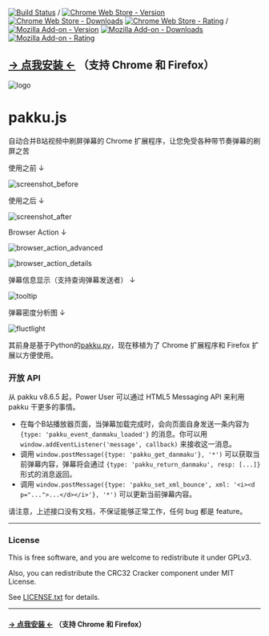 [![Build Status](https://travis-ci.org/xmcp/pakku.js.svg?branch=master)](https://travis-ci.org/xmcp/pakku.js)
/
[![Chrome Web Store - Version](https://img.shields.io/chrome-web-store/v/jklfcpboamajpiikgkbjcnnnnooefbhh.svg)](https://chrome.google.com/webstore/detail/pakku/jklfcpboamajpiikgkbjcnnnnooefbhh)
[![Chrome Web Store - Downloads](https://img.shields.io/chrome-web-store/d/jklfcpboamajpiikgkbjcnnnnooefbhh.svg)](https://chrome.google.com/webstore/detail/pakku/jklfcpboamajpiikgkbjcnnnnooefbhh)
[![Chrome Web Store - Rating](https://img.shields.io/chrome-web-store/rating/jklfcpboamajpiikgkbjcnnnnooefbhh.svg)](https://chrome.google.com/webstore/detail/pakku/jklfcpboamajpiikgkbjcnnnnooefbhh)
/
[![Mozilla Add-on - Version](https://img.shields.io/amo/v/pakkujs.svg)](https://addons.mozilla.org/zh-CN/firefox/addon/pakkujs?src=external-shield)
[![Mozilla Add-on - Downloads](https://img.shields.io/amo/users/pakkujs.svg)](https://addons.mozilla.org/zh-CN/firefox/addon/pakkujs?src=external-shield)
[![Mozilla Add-on - Rating](https://img.shields.io/amo/rating/pakkujs.svg)](https://addons.mozilla.org/zh-CN/firefox/addon/pakkujs?src=external-shield)

## [→ 点我安装 ←](http://s.xmcp.ml/pakkujs/?src=readme_1) （支持 Chrome 和 Firefox）

![logo](https://cloud.githubusercontent.com/assets/6646473/17503651/20b41376-5e24-11e6-8829-6b8a0ccd47a9.png)
# pakku.js
自动合并B站视频中刷屏弹幕的 Chrome 扩展程序，让您免受各种带节奏弹幕的刷屏之苦

使用之前 ↓

![screenshot_before](https://user-images.githubusercontent.com/6646473/27000977-c4d32444-4df0-11e7-8049-2a611f174471.png)

使用之后 ↓

![screenshot_after](https://user-images.githubusercontent.com/6646473/27000990-3ff7deee-4df1-11e7-90ba-32647c1defea.png)

Browser Action ↓

![browser_action_advanced](https://user-images.githubusercontent.com/6646473/36491658-42022f8e-1766-11e8-9728-33d0a77f7f47.png)

![browser_action_details](https://user-images.githubusercontent.com/6646473/36491671-50194710-1766-11e8-9f73-7bbe1d90efa2.png)


弹幕信息显示（支持查询弹幕发送者） ↓

![tooltip](https://user-images.githubusercontent.com/6646473/36491701-5e8f89a8-1766-11e8-815b-e890ebaeff5e.png)

弹幕密度分析图 ↓

![fluctlight](https://user-images.githubusercontent.com/6646473/36491732-70320f0a-1766-11e8-80e9-11ae4842f781.png)


其前身是基于Python的[pakku.py](https://github.com/xmcp/pakku.py)，现在移植为了 Chrome 扩展程序和 Firefox 扩展以方便使用。

### 开放 API

从 pakku v8.6.5 起，Power User 可以通过 HTML5 Messaging API 来利用 pakku 干更多的事情。

- 在每个B站播放器页面，当弹幕加载完成时，会向页面自身发送一条内容为 `{type: 'pakku_event_danmaku_loaded'}` 的消息。你可以用 `window.addEventListener('message', callback)` 来接收这一消息。
- 调用 `window.postMessage({type: 'pakku_get_danmaku'}, '*')` 可以获取当前弹幕内容，弹幕将会通过 `{type: 'pakku_return_danmaku', resp: [...]}` 形式的消息返回。
- 调用 `window.postMessage({type: 'pakku_set_xml_bounce', xml: '<i><d p="...">...</d></i>'}, '*')` 可以更新当前弹幕内容。

请注意，上述接口没有文档，不保证能够正常工作，任何 bug 都是 feature。

-----

### License

This is free software, and you are welcome to redistribute it under GPLv3.

Also, you can redistribute the CRC32 Cracker component under MIT License.

See [LICENSE.txt](LICENSE.txt) for details.

-----

#### [→ 点我安装 ←](http://s.xmcp.ml/pakkujs/?src=readme_2) （支持 Chrome 和 Firefox）
